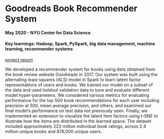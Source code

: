 # Goodreads Book Recommender System

#### May 2020 - NYU Center for Data Science
#### Key learnings: Hadoop, Spark, PySpark, big data management, machine learning, recommender systems

[project report](Goodreads_Report.pdf)

We developed a recommender system for books using data obtained from the book review website Goodreads in 2017. Our system was built using the alternating least squares (ALS) model in Spark to learn latent factor representations of users and books. We trained our model on a subset of the data and used holdout validation data to tune and evaluate different model hyper-parameters. We considered various metrics for evaluating performance for the top 500 book recommendations for each user including precision at 500, mean average precision, and others, and examined our final model’s performance on test data not previously seen. Finally, we implemented an extension to visualize the latent item factors using t-SNE to illustrate how the items are distributed in the learned space.
The dataset included approximately 223 million individual book ratings, across 2.4 million unique books and 876,000 unique users.
